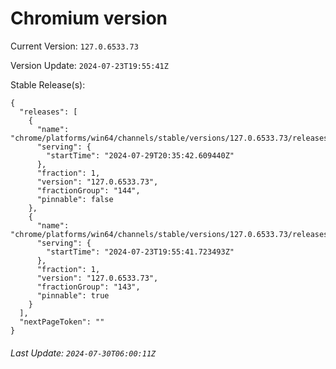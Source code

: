 # Chromium version

Current Version: `127.0.6533.73`

Version Update: `2024-07-23T19:55:41Z`

Stable Release(s):
```
{
  "releases": [
    {
      "name": "chrome/platforms/win64/channels/stable/versions/127.0.6533.73/releases/1722285342",
      "serving": {
        "startTime": "2024-07-29T20:35:42.609440Z"
      },
      "fraction": 1,
      "version": "127.0.6533.73",
      "fractionGroup": "144",
      "pinnable": false
    },
    {
      "name": "chrome/platforms/win64/channels/stable/versions/127.0.6533.73/releases/1721764541",
      "serving": {
        "startTime": "2024-07-23T19:55:41.723493Z"
      },
      "fraction": 1,
      "version": "127.0.6533.73",
      "fractionGroup": "143",
      "pinnable": true
    }
  ],
  "nextPageToken": ""
}
```

###### Last Update: `2024-07-30T06:00:11Z`
        